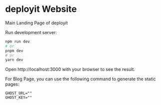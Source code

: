 # deployit Website

Main Landing Page of deployit

Run development server:

```bash
npm run dev
# or
pnpm dev
# or
yarn dev
```

Open http://localhost:3000 with your browser to see the result.


For Blog Page, you can use the following command to generate the static pages:

```
GHOST_URL=""
GHOST_KEY=""
```